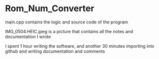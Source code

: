 # Rom_Num_Converter


main.cpp            contains the logic and source code of the program

IMG_0504.HEIC.jpeg  is a picture that contains all the notes and documentation I wrote


I spent 1 hour writing the software, and another 30 minutes importing into github and writing documentation and comments

